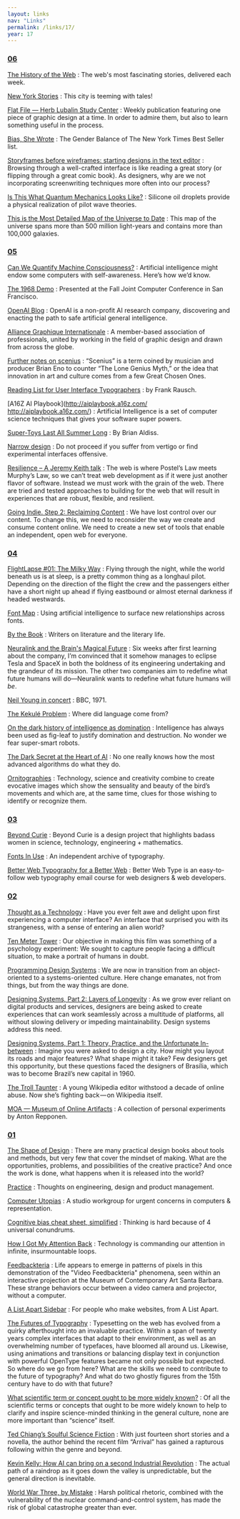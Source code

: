 ```yaml
---
layout: links
nav: "Links"
permalink: /links/17/
year: 17
---
```


<h3 id="06"><a href="#06">06</a></h3>

[The History of the Web](http://thehistoryoftheweb.com/)
: The web's most fascinating stories, delivered each week.

[New York Stories](https://www.nytimes.com/interactive/2017/06/02/magazine/new-york-stories-introduction.html?_r=0)
: This city is teeming with tales!

[Flat File — Herb Lubalin Study Center](http://flatfile.lubalincenter.com/)
: Weekly publication featuring one piece of graphic design at a time. In order to admire them, but also to learn something useful in the process.

[Bias, She Wrote](https://pudding.cool/2017/06/best-sellers/)
: The Gender Balance of The New York Times Best Seller list.

[Storyframes before wireframes: starting designs in the text editor](https://uxdesign.cc/storyframes-before-wireframes-starting-designs-in-the-text-editor-ec69db78e6e4)
: Browsing through a well-crafted interface is like reading a great story (or flipping through a great comic book). As designers, why are we not incorporating screenwriting techniques more often into our process?

[Is This What Quantum Mechanics Looks Like?](https://www.youtube.com/watch?v=WIyTZDHuarQ)
: Silicone oil droplets provide a physical realization of pilot wave theories.

[This is the Most Detailed Map of the Universe to Date](https://futurism.com/videos/detailed-map-date-place-universe/)
: This map of the universe spans more than 500 million light-years and contains more than 100,000 galaxies.

<h3 id="05"><a href="#05">05</a></h3>

[Can We Quantify Machine Consciousness?](http://spectrum.ieee.org/computing/hardware/can-we-quantify-machine-consciousness)
: Artificial intelligence might endow some computers with self-awareness. Here’s how we’d know.

[The 1968 Demo](http://www.dougengelbart.org/firsts/1968-demo-interactive.html)
: Presented at the Fall Joint Computer Conference in San Francisco.

[OpenAI Blog](https://blog.openai.com/)
: OpenAI is a non-profit AI research company, discovering and enacting the path to safe artificial general intelligence.

[Alliance Graphique Internationale](http://a-g-i.org)
: A member-based association of professionals, united by working in the field of graphic design and drawn from across the globe.

[Further notes on scenius](http://austinkleon.com/2017/05/12/scenius/)
: “Scenius” is a term coined by musician and producer Brian Eno to counter “The Lone Genius Myth,” or the idea that innovation in art and culture comes from a few Great Chosen Ones.

[Reading List for User Interface Typographers](http://frankrausch.com/reading-list/)
: by Frank Rausch.

[A16Z AI Playbook](http://aiplaybook.a16z.com/ http://aiplaybook.a16z.com/)
: Artificial Intelligence is a set of computer science techniques that gives your software super powers.

[Super-Toys Last All Summer Long](https://www.wired.com/1997/01/ffsupertoys/)
: By Brian Aldiss.

[Narrow design](http://www.narrowdesign.com)
: Do not proceed if you suffer from vertigo or find experimental interfaces offensive.

[Resilience – A Jeremy Keith talk](https://vimeo.com/166140718)
: The web is where Postel’s Law meets Murphy’s Law, so we can’t treat web development as if it were just another flavor of software. Instead we must work with the grain of the web. There are tried and tested approaches to building for the web that will result in experiences that are robust, flexible, and resilient.

[Going Indie. Step 2: Reclaiming Content](https://matthiasott.com/articles/going-indie-reclaiming-content)
: We have lost control over our content. To change this, we need to reconsider the way we create and consume content online. We need to create a new set of tools that enable an independent, open web for everyone.

<h3 id="04"><a href="#04">04</a></h3>

[FlightLapse #01: The Milky Way](https://vimeo.com/211656397)
: Flying through the night, while the world beneath us is at sleep, is a pretty common thing as a longhaul pilot. Depending on the direction of the flight the crew and the passengers either have a short night up ahead if flying eastbound or almost eternal darkness if headed westwards.

[Font Map](http://fontmap.ideo.com)
: Using artificial intelligence to surface new relationships across fonts.

[By the Book](https://www.nytimes.com/column/by-the-book)
: Writers on literature and the literary life.

[Neuralink and the Brain's Magical Future](http://waitbutwhy.com/2017/04/neuralink.html)
: Six weeks after first learning about the company, I’m convinced that it somehow manages to eclipse Tesla and SpaceX in both the boldness of its engineering undertaking and the grandeur of its mission. The other two companies aim to redefine what future humans will do—Neuralink wants to redefine what future humans will _be_.

[Neil Young in concert](https://www.youtube.com/watch?v=U6vp1EMnqho)
: BBC, 1971.

[The Kekulé Problem](http://nautil.us/issue/47/consciousness/the-kekul-problem)
: Where did language come from?

[On the dark history of intelligence as domination](https://aeon.co/essays/on-the-dark-history-of-intelligence-as-domination)
: Intelligence has always been used as fig-leaf to justify domination and destruction. No wonder we fear super-smart robots.

[The Dark Secret at the Heart of AI](https://www.technologyreview.com/s/604087/the-dark-secret-at-the-heart-of-ai/)
: No one really knows how the most advanced algorithms do what they do.

[Ornitographies](http://xavibou.com/index.php/project/ornitographies/)
: Technology, science and creativity combine to create evocative images which show the sensuality and beauty of the bird’s movements and which are, at the same time, clues for those wishing to identify or recognize them.

<h3 id="03"><a href="#03">03</a></h3>

[Beyond Curie](https://www.beyondcurie.com/)
: Beyond Curie is a design project that highlights badass women in science, technology, engineering + mathematics.

[Fonts In Use](https://fontsinuse.com/)
: An independent archive of typography.

[Better Web Typography for a Better Web](https://betterwebtype.com/)
: Better Web Type is an easy-to-follow web typography email course for web designers & web developers.

<h3 id="02"><a href="#02">02</a></h3>

[Thought as a Technology](http://cognitivemedium.com/tat/index.html)
: Have you ever felt awe and delight upon first experiencing a computer interface? An interface that surprised you with its strangeness, with a sense of entering an alien world?

[Ten Meter Tower](https://mobile.nytimes.com/2017/01/30/opinion/ten-meter-tower.html)
: Our objective in making this film was something of a psychology experiment: We sought to capture people facing a difficult situation, to make a portrait of humans in doubt.

[Programming Design Systems](https://programmingdesignsystems.com/introduction/)
: We are now in transition from an object-oriented to a systems-oriented culture. Here change emanates, not from things, but from the way things are done.

[Designing Systems, Part 2: Layers of Longevity](https://paulrobertlloyd.com/2017/01/designing_systems_part_2)
: As we grow ever reliant on digital products and services, designers are being asked to create experiences that can work seamlessly across a multitude of platforms, all without slowing delivery or impeding maintainability. Design systems address this need.

[Designing Systems, Part 1: Theory, Practice, and the Unfortunate In-between](https://paulrobertlloyd.com/2017/01/designing_systems_part_1)
: Imagine you were asked to design a city. How might you layout its roads and major features? What shape might it take? Few designers get this opportunity, but these questions faced the designers of Brasília, which was to become Brazil’s new capital in 1960.

[The Troll Taunter](https://backchannel.com/one-womans-brilliant-fuck-you-to-wikipedia-trolls-aab4107d374b)
: A young Wikipedia editor withstood a decade of online abuse. Now she’s fighting back — on Wikipedia itself.

[MOA — Museum of Online Artifacts](http://moa.repponen.com/)
: A collection of personal experiments by Anton Repponen.

<h3 id="01"><a href="#01">01</a></h3>

[The Shape of Design](http://shapeofdesignbook.com/)
: There are many practical design books about tools and methods, but very few that cover the mindset of making. What are the opportunities, problems, and possibilities of the creative practice? And once the work is done, what happens when it is released into the world?

[Practice](https://postlight.com/practice/#matt-haughey)
: Thoughts on engineering, design and product management.

[Computer Utopias](http://chrisnovello.com/teaching/risd/computer-utopias/)
: A studio workgroup for urgent concerns in computers & representation.

[Cognitive bias cheat sheet, simplified](https://medium.com/thinking-is-hard/4-conundrums-of-intelligence-2ab78d90740f)
: Thinking is hard because of 4 universal conundrums.

[How I Got My Attention Back](https://backchannel.com/how-i-got-my-attention-back-c7fc9297d347)
: Technology is commanding our attention in infinite, insurmountable loops.

[Feedbackteria](http://ethanturpin.com/)
: Life appears to emerge in patterns of pixels in this demonstration of the "Video Feedbackteria" phenomena, seen within an interactive projection at the Museum of Contemporary Art Santa Barbara. These strange behaviors occur between a video camera and projector, without a computer.

[A List Apart Sidebar](https://medium.com/alistapart)
: For people who make websites, from A List Apart.

[The Futures of Typography](https://robinrendle.com/essays/futures-of-typography/)
: Typesetting on the web has evolved from a quirky afterthought into an invaluable practice. Within a span of twenty years complex interfaces that adapt to their environment, as well as an overwhelming number of typefaces, have bloomed all around us. Likewise, using animations and transitions or balancing display text in conjunction with powerful OpenType features became not only possible but expected. So where do we go from here? What are the skills we need to contribute to the future of typography? And what do two ghostly figures from the 15th century have to do with that future?

[What scientific term or concept ought to be more widely known?](https://www.edge.org/annual-question/what-scientific-term-or%C2%A0concept-ought-to-be-more-widely-known)
: Of all the scientific terms or concepts that ought to be more widely known to help to clarify and inspire science-minded thinking in the general culture, none are more important than “science” itself.

[Ted Chiang’s Soulful Science Fiction](http://www.newyorker.com/culture/persons-of-interest/ted-chiangs-soulful-science-fiction)
: With just fourteen short stories and a novella, the author behind the recent film “Arrival” has gained a rapturous following within the genre and beyond.

[Kevin Kelly: How AI can bring on a second Industrial Revolution](http://www.ted.com/talks/kevin_kelly_how_ai_can_bring_on_a_second_industrial_revolution)
: The actual path of a raindrop as it goes down the valley is unpredictable, but the general direction is inevitable.

[World War Three, by Mistake](http://www.newyorker.com/news/news-desk/world-war-three-by-mistake)
: Harsh political rhetoric, combined with the vulnerability of the nuclear command-and-control system, has made the risk of global catastrophe greater than ever.
